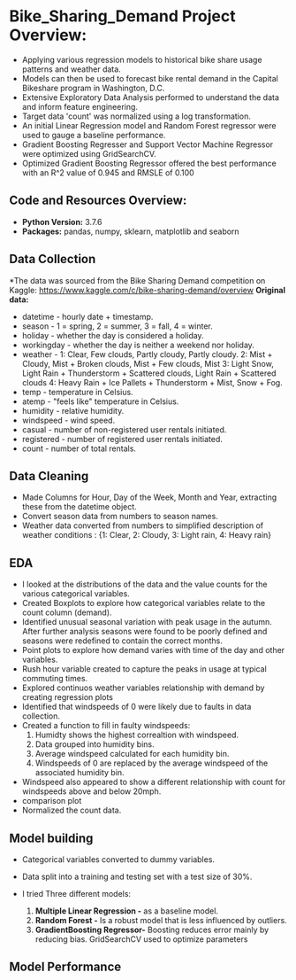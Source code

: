 # Bike_Sharing_Demand Project Overview:

* Applying various regression models to historical bike share usage patterns and weather data. 
* Models can then be used to forecast bike rental demand in the Capital Bikeshare program in Washington, D.C.
* Extensive Exploratory Data Analysis performed to understand the data and inform feature engineering.
* Target data 'count' was normalized using a log transformation.
* An initial Linear Regression model and Random Forest regressor were used to gauge a baseline performance.
* Gradient Boosting Regresser and Support Vector Machine Regressor were optimized using GridSearchCV.
* Optimized Gradient Boosting Regressor offered the best performance with an R^2 value of 0.945 and RMSLE of 0.100
## Code and Resources Overview:
* **Python Version:** 3.7.6
* **Packages:** pandas, numpy, sklearn, matplotlib and seaborn
## Data Collection
*The data was sourced from the Bike Sharing Demand competition on Kaggle:
https://www.kaggle.com/c/bike-sharing-demand/overview
 **Original data:** 
* datetime - hourly date + timestamp.  
* season -  1 = spring, 2 = summer, 3 = fall, 4 = winter.
* holiday - whether the day is considered a holiday.
* workingday - whether the day is neither a weekend nor holiday.
* weather - 1: Clear, Few clouds, Partly cloudy, Partly cloudy.
2: Mist + Cloudy, Mist + Broken clouds, Mist + Few clouds, Mist
3: Light Snow, Light Rain + Thunderstorm + Scattered clouds, Light Rain + Scattered clouds
4: Heavy Rain + Ice Pallets + Thunderstorm + Mist, Snow + Fog. 
* temp - temperature in Celsius.
* atemp - "feels like" temperature in Celsius.
* humidity - relative humidity.
* windspeed - wind speed.
* casual - number of non-registered user rentals initiated.
* registered - number of registered user rentals initiated.
* count - number of total rentals.
## Data Cleaning
* Made Columns for Hour, Day of the Week, Month and Year, extracting these from the datetime object.
* Convert season data from numbers to season names.
* Weather data converted from numbers to simplified description of weather conditions : {1: Clear, 2: Cloudy, 3: Light rain, 4: Heavy rain}

## EDA
* I looked at the distributions of the data and the value counts for the various categorical variables. 
* Created Boxplots to explore how categorical variables relate to the count column (demand).
* Identified unusual seasonal variation with peak usage in the autumn. After further analysis seasons were found to be poorly defined and seasons were redefined to contain the correct months.
* Point plots to explore how demand varies with time of the day and other variables.
* Rush hour variable created to capture the peaks in usage at typical commuting times.
* Explored continuos weather variables relationship with demand by creating regression plots
* Identified that windspeeds of 0 were likely due to faults in data collection.
* Created a function to fill in faulty windspeeds: 
   1. Humidty shows the highest correaltion with windspeed.
   2. Data grouped into humidity bins.
   3. Average windspeed calculated for each humidity bin.
   4. Windspeeds of 0 are replaced by the average windspeed of the associated humidity bin.
 * Windspeed also appeared to show a different relationship with count for windspeeds above and below 20mph.
 * comparison plot
 * Normalized the count data.

## Model building
* Categorical variables converted to dummy variables.
* Data split into a training and testing set with a test size of 30%.

* I tried Three different models:
  1. **Multiple Linear Regression -** as a baseline model.
  2. **Random Forest -** Is a robust model that is less influenced by outliers.
  3. **GradientBoosting Regressor-** Boosting reduces error mainly by reducing bias. GridSearchCV used to optimize parameters
  
## Model Performance
  


